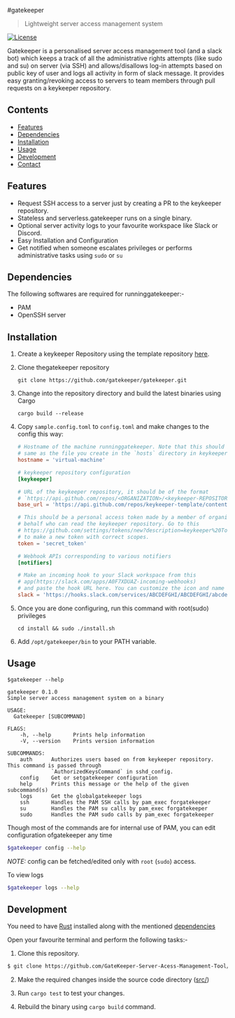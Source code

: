 #gatekeeper

> Lightweight server access management system

[![License](https://img.shields.io/badge/license-MIT-blue.svg)](https://github.com/gatekeeper/blob/master/LICENSE.md)

Gatekeeper is a personalised server access management tool (and a slack bot) which keeps a track of all the administrative rights attempts (like sudo and su) on server (via SSH) and allows/disallows log-in attempts based on public key of user and logs all activity in form of slack message. It provides easy granting/revoking access to servers to team members through pull requests on a keykeeper repository.

## Contents

- [Features](#features)
- [Dependencies](#dependencies)
- [Installation](#installation)
- [Usage](#usage)
- [Development](#development)
- [Contact](#contact)

## Features

- Request SSH access to a server just by creating a PR to the keykeeper repository.
- Stateless and serverless.gatekeeper runs on a single binary.
- Optional server activity logs to your favourite workspace like Slack or Discord.
- Easy Installation and Configuration
- Get notified when someone escalates privileges or performs administrative tasks using `sudo` or `su`

## Dependencies

The following softwares are required for runninggatekeeper:-

- PAM
- OpenSSH server

## Installation

1. Create a keykeeper Repository using the template repository [here](https://github.com/gatekeeper/keykeeper-template).

2. Clone thegatekeeper repository

   `git clone https://github.com/gatekeeper/gatekeeper.git`

3. Change into the repository directory and build the latest binaries using Cargo

   `cargo build --release`

4. Copy `sample.config.toml` to `config.toml` and make changes to the config this way:

   ```toml
   # Hostname of the machine runninggatekeeper. Note that this should be
   # same as the file you create in the `hosts` directory in keykeeper.
   hostname = 'virtual-machine'

   # keykeeper repository configuration
   [keykeeper]

   # URL of the keykeeper repository, it should be of the format
   # `https://api.github.com/repos/<ORGANIZATION>/<keykeeper-REPOSITORY>/contents`
   base_url = 'https://api.github.com/repos/keykeeper-template/contents'

   # This should be a personal access token made by a member of organization on his/her
   # behalf who can read the keykeeper repository. Go to this
   # https://github.com/settings/tokens/new?description=keykeeper%20Token&scopes=repo
   # to make a new token with correct scopes.
   token = 'secret_token'

   # Webhook APIs corresponding to various notifiers
   [notifiers]

   # Make an incoming hook to your Slack workspace from this
   # app(https://slack.com/apps/A0F7XDUAZ-incoming-webhooks)
   # and paste the hook URL here. You can customize the icon and name as you like.
   slack = 'https://hooks.slack.com/services/ABCDEFGHI/ABCDEFGHI/abcdefghijklmnopqrstuvwx'
   ```

5. Once you are done configuring, run this command with root(sudo) privileges

   `cd install && sudo ./install.sh`

6. Add `/opt/gatekeeper/bin` to your PATH variable.

## Usage

```
$gatekeeper --help

gatekeeper 0.1.0
Simple server access management system on a binary

USAGE:
  Gatekeeper [SUBCOMMAND]

FLAGS:
    -h, --help       Prints help information
    -V, --version    Prints version information

SUBCOMMANDS:
    auth      Authorizes users based on from keykeeper repository. This command is passed through
              `AuthorizedKeysCommand` in sshd_config.
    config    Get or setgatekeeper configuration
    help      Prints this message or the help of the given subcommand(s)
    logs      Get the globalgatekeeper logs
    ssh       Handles the PAM SSH calls by pam_exec forgatekeeper
    su        Handles the PAM su calls by pam_exec forgatekeeper
    sudo      Handles the PAM sudo calls by pam_exec forgatekeeper
```

Though most of the commands are for internal use of PAM, you can edit configuration ofgatekeeper any time

```sh
$gatekeeper config --help
```

_NOTE:_ config can be fetched/edited only with `root` (`sudo`) access.

To view logs

```sh
$gatekeeper logs --help
```

## Development

You need to have [Rust](https://www.rust-lang.org/tools/install) installed along with the mentioned [dependencies](#dependencies)

Open your favourite terminal and perform the following tasks:-

1. Clone this repository.

```bash
$ git clone https://github.com/GateKeeper-Server-Acess-Management-Tool/gatekeeper
```

2. Make the required changes inside the source code directory ([src/](src/))

3. Run `cargo test` to test your changes.

4. Rebuild the binary using `cargo build` command.
